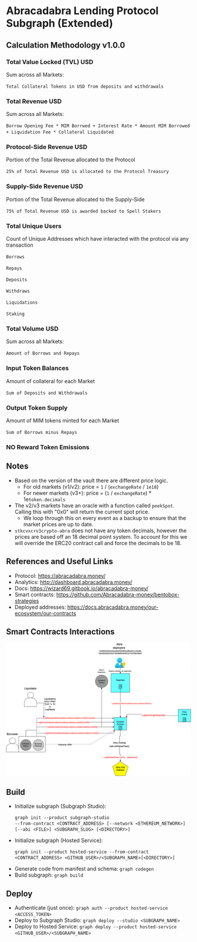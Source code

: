 # Abracadabra Lending Protocol Subgraph (Extended)

## Calculation Methodology v1.0.0

### Total Value Locked (TVL) USD

Sum across all Markets:

`Total Collateral Tokens in USD from deposits and withdrawals`

### Total Revenue USD

Sum across all Markets:

`Borrow Opening Fee * MIM Borrwed + Interest Rate * Amount MIM Borrowed + Liquidation Fee * Collateral Liquidated`

### Protocol-Side Revenue USD

Portion of the Total Revenue allocated to the Protocol

`25% of Total Revenue USD is allocated to the Protocol Treasury`

### Supply-Side Revenue USD

Portion of the Total Revenue allocated to the Supply-Side

`75% of Total Revenue USD is awarded backed to Spell Stakers`

### Total Unique Users

Count of Unique Addresses which have interacted with the protocol via any transaction

`Borrows`

`Repays`

`Deposits`

`Withdraws`

`Liquidations`

`Staking`

### Total Volume USD

Sum across all Markets:

`Amount of Borrows and Repays`

### Input Token Balances

Amount of collateral for each Market

`Sum of Deposits and Withdrawals`

### Output Token Supply

Amount of MIM tokens minted for each Market

`Sum of Borrows minus Repays`

### NO Reward Token Emissions

## Notes

- Based on the version of the vault there are different price logic.
  - For old markets (v1/v2): price = `1` / (`exchangeRate` / `1e18`)
  - For newer markets (v3+): price = (`1` / `exchangeRate`) * 1e`token.decimals`
- The v2/v3 markets have an oracle with a function called `peekSpot`. Calling this with "0x0" will return the current spot price.
  - We loop through this on every event as a backup to ensure that the market prices are up to date.
- `stkcvxcrv3crypto-abra` does not have any token decimals, however the prices are based off an 18 decimal point system. To account for this we will override the ERC20 contract call and force the decimals to be 18.

## References and Useful Links

- Protocol: https://abracadabra.money/
- Analytics: http://dashboard.abracadabra.money/
- Docs: https://wizard69.gitbook.io/abracadabra-money/
- Smart contracts: https://github.com/Abracadabra-money/bentobox-strategies
- Deployed addresses: https://docs.abracadabra.money/our-ecosystem/our-contracts

## Smart Contracts Interactions

![Abracadabra](../../docs/images/protocols/abracadabra.png "Abracadabra")

## Build

- Initialize subgraph (Subgraph Studio):
  ```
  graph init --product subgraph-studio
  --from-contract <CONTRACT_ADDRESS> [--network <ETHEREUM_NETWORK>] [--abi <FILE>] <SUBGRAPH_SLUG> [<DIRECTORY>]
  ```
- Initialize subgraph (Hosted Service):
  ```
  graph init --product hosted-service --from-contract <CONTRACT_ADDRESS> <GITHUB_USER>/<SUBGRAPH_NAME>[<DIRECTORY>]
  ```
- Generate code from manifest and schema: `graph codegen`
- Build subgraph: `graph build`

## Deploy

- Authenticate (just once): `graph auth --product hosted-service <ACCESS_TOKEN>`
- Deploy to Subgraph Studio: `graph deploy --studio <SUBGRAPH_NAME>`
- Deploy to Hosted Service: `graph deploy --product hosted-service <GITHUB_USER>/<SUBGRAPH_NAME>`
